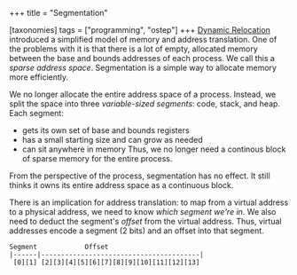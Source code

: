 +++
title = "Segmentation"

[taxonomies]
tags = ["programming", "ostep"]
+++
[Dynamic Relocation](https://john-rodewald.github.io/blog/dynamic-relocation) introduced a simplified model of memory and address translation. One of the problems with it is that there is a lot of empty, allocated memory between the base and bounds addresses of each process. We call this a *sparse address space*. Segmentation is a simple way to allocate memory more efficiently.

We no longer allocate the entire address space of a process. Instead, we split the space into three *variable-sized segments*: code, stack, and heap. Each segment: 
- gets its own set of base and bounds registers 
- has a small starting size and can grow as needed
- can sit anywhere in memory
Thus, we no longer need a continous block of sparse memory for the entire process.

From the perspective of the process, segmentation has no effect. It still thinks it owns its entire address space as a continuous block. 

There is an implication for address translation: to map from a virtual address to a physical address, we need to know *which segment we're in*. We also need to deduct the segment's *offset* from the virtual address. Thus, virtual addresses encode a segment (2 bits) and an offset into that segment.

```
Segment            Offset
|------|----------------------------------------|
 [0][1] [2][3][4][5][6][7][8][9][10][11][12][13]
```